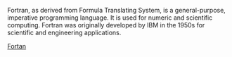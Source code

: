 Fortran, as derived from Formula Translating System, is a general-purpose, imperative programming language. It is used for numeric and scientific computing. Fortran was originally developed by IBM in the 1950s for scientific and engineering applications.  

[Fortan](https://fortran-lang.org/)